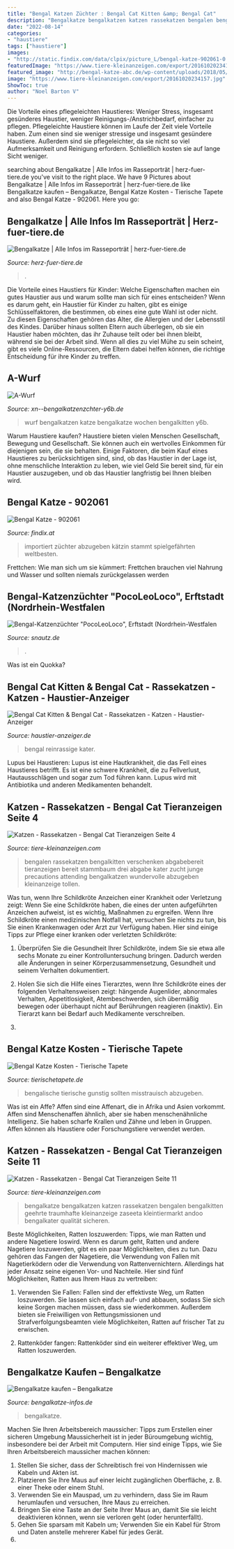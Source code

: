 ```yaml
---
title: "Bengal Katzen Züchter : Bengal Cat Kitten &amp; Bengal Cat"
description: "Bengalkatze bengalkatzen katzen rassekatzen bengalen bengalkitten geehrte traumhafte kleinanzeige zaseeta kleintiermarkt andoo bengalkater qualität sicheren"
date: "2022-08-14"
categories:
- "haustiere"
tags: ["haustiere"]
images:
- "http://static.findix.com/data/clpix/picture_L/bengal-katze-902061-0.jpg"
featuredImage: "https://www.tiere-kleinanzeigen.com/export/20161020234157.jpg"
featured_image: "http://bengal-katze-abc.de/wp-content/uploads/2018/05/bengalmama-mit-kleinem-c-ifness-www-bigstock-com-bigstock-bengal-cat-cat-holding-new-bo-142839743.jpg"
image: "https://www.tiere-kleinanzeigen.com/export/20161020234157.jpg"
ShowToc: true
author: "Noel Barton V"
---
```



Die Vorteile eines pflegeleichten Haustieres: Weniger Stress, insgesamt gesünderes Haustier, weniger Reinigungs-/Anstrichbedarf, einfacher zu pflegen.
Pflegeleichte Haustiere können im Laufe der Zeit viele Vorteile haben. Zum einen sind sie weniger stressige und insgesamt gesündere Haustiere. Außerdem sind sie pflegeleichter, da sie nicht so viel Aufmerksamkeit und Reinigung erfordern. Schließlich kosten sie auf lange Sicht weniger.

	

		
searching about Bengalkatze | Alle Infos im Rasseporträt | herz-fuer-tiere.de you've visit to the right place. We have 9 Pictures about Bengalkatze | Alle Infos im Rasseporträt | herz-fuer-tiere.de like Bengalkatze kaufen – Bengalkatze, Bengal Katze Kosten - Tierische Tapete and also Bengal Katze - 902061. Here you go:
		
    
## Bengalkatze | Alle Infos Im Rasseporträt | Herz-fuer-tiere.de

<img loading=lazy src="https://images.herz-fuer-tiere.de/images/_aliases/1000w/6/2/6/7/247626-1-de-DE/Bengalkatze_Inline5.jpg" onerror="this.onerror=null;this.src='https://tse4.mm.bing.net/th?id=OIP.fbJAtjVhiV_a_6muJlnEHQHaE8&amp;pid=15.1';" alt="Bengalkatze | Alle Infos im Rasseporträt | herz-fuer-tiere.de">

_Source: herz-fuer-tiere.de_

>. 

	

Die Vorteile eines Haustiers für Kinder: Welche Eigenschaften machen ein gutes Haustier aus und warum sollte man sich für eines entscheiden?
Wenn es darum geht, ein Haustier für Kinder zu halten, gibt es einige Schlüsselfaktoren, die bestimmen, ob eines eine gute Wahl ist oder nicht. Zu diesen Eigenschaften gehören das Alter, die Allergien und der Lebensstil des Kindes. Darüber hinaus sollten Eltern auch überlegen, ob sie ein Haustier haben möchten, das ihr Zuhause teilt oder bei ihnen bleibt, während sie bei der Arbeit sind. Wenn all dies zu viel Mühe zu sein scheint, gibt es viele Online-Ressourcen, die Eltern dabei helfen können, die richtige Entscheidung für ihre Kinder zu treffen.

    
## A-Wurf

<img loading=lazy src="http://xn--bengalkatzenzchter-y6b.de/slideshow/p014_2_1.jpg" onerror="this.onerror=null;this.src='https://tse2.mm.bing.net/th?id=OIP.lrW-1W9qUF2gDvL4C2__4gHaE7&amp;pid=15.1';" alt="A-Wurf">

_Source: xn--bengalkatzenzchter-y6b.de_

>wurf bengalkatzen katze bengalkatze wochen bengalkitten y6b. 

	

Warum Haustiere kaufen?
Haustiere bieten vielen Menschen Gesellschaft, Bewegung und Gesellschaft. Sie können auch ein wertvolles Einkommen für diejenigen sein, die sie behalten. Einige Faktoren, die beim Kauf eines Haustieres zu berücksichtigen sind, sind, ob das Haustier in der Lage ist, ohne menschliche Interaktion zu leben, wie viel Geld Sie bereit sind, für ein Haustier auszugeben, und ob das Haustier langfristig bei Ihnen bleiben wird.

    
## Bengal Katze - 902061

<img loading=lazy src="http://static.findix.com/data/clpix/picture_L/bengal-katze-902061-0.jpg" onerror="this.onerror=null;this.src='https://tse2.mm.bing.net/th?id=OIP.ZG06tN_KSJaeGb8SkbFm3QHaE8&amp;pid=15.1';" alt="Bengal Katze - 902061">

_Source: findix.at_

>importiert züchter abzugeben kätzin stammt spielgefährten weltbesten. 

	

Frettchen: Wie man sich um sie kümmert: Frettchen brauchen viel Nahrung und Wasser und sollten niemals zurückgelassen werden

    
## Bengal-Katzenzüchter &quot;PocoLeoLoco&quot;, Erftstadt (Nordrhein-Westfalen

<img loading=lazy src="https://www.snautz.de/bilder/katzen/zuechter/1135-0-280x280.jpg" onerror="this.onerror=null;this.src='https://tse2.mm.bing.net/th?id=OIP.1J9PxKqyMSHHNx-bwc0ILQAAAA&amp;pid=15.1';" alt="Bengal-Katzenzüchter &quot;PocoLeoLoco&quot;, Erftstadt (Nordrhein-Westfalen">

_Source: snautz.de_

>. 

	

Was ist ein Quokka?

    
## Bengal Cat Kitten &amp; Bengal Cat - Rassekatzen - Katzen - Haustier-Anzeiger

<img loading=lazy src="https://images0.dhd24.com/126701215_xl.jpg" onerror="this.onerror=null;this.src='https://tse2.mm.bing.net/th?id=OIP.pVZCvARfOmIq_MlL3LnjbgHaLH&amp;pid=15.1';" alt="Bengal Cat Kitten &amp; Bengal Cat - Rassekatzen - Katzen - Haustier-Anzeiger">

_Source: haustier-anzeiger.de_

>bengal reinrassige kater. 

	

Lupus bei Haustieren:
Lupus ist eine Hautkrankheit, die das Fell eines Haustieres betrifft. Es ist eine schwere Krankheit, die zu Fellverlust, Hautausschlägen und sogar zum Tod führen kann. Lupus wird mit Antibiotika und anderen Medikamenten behandelt.

    
## Katzen - Rassekatzen - Bengal Cat Tieranzeigen Seite 4

<img loading=lazy src="https://www.tiere-kleinanzeigen.com/export/20161020234157.jpg" onerror="this.onerror=null;this.src='https://tse4.mm.bing.net/th?id=OIP.w86TIMu1Nq2hYqlp-5sTBwHaHQ&amp;pid=15.1';" alt="Katzen - Rassekatzen - Bengal Cat Tieranzeigen Seite 4">

_Source: tiere-kleinanzeigen.com_

>bengalen rassekatzen bengalkitten verschenken abgabebereit tieranzeigen bereit stammbaum drei abgabe kater zucht junge precautions attending bengalkatzen wundervolle abzugeben kleinanzeige tollen. 

	

Was tun, wenn Ihre Schildkröte Anzeichen einer Krankheit oder Verletzung zeigt:
Wenn Sie eine Schildkröte haben, die eines der unten aufgeführten Anzeichen aufweist, ist es wichtig, Maßnahmen zu ergreifen. Wenn Ihre Schildkröte einen medizinischen Notfall hat, versuchen Sie nichts zu tun, bis Sie einen Krankenwagen oder Arzt zur Verfügung haben. Hier sind einige Tipps zur Pflege einer kranken oder verletzten Schildkröte:
1. Überprüfen Sie die Gesundheit Ihrer Schildkröte, indem Sie sie etwa alle sechs Monate zu einer Kontrolluntersuchung bringen. Dadurch werden alle Änderungen in seiner Körperzusammensetzung, Gesundheit und seinem Verhalten dokumentiert.

2. Holen Sie sich die Hilfe eines Tierarztes, wenn Ihre Schildkröte eines der folgenden Verhaltensweisen zeigt: hängende Augenlider, abnormales Verhalten, Appetitlosigkeit, Atembeschwerden, sich übermäßig bewegen oder überhaupt nicht auf Berührungen reagieren (inaktiv). Ein Tierarzt kann bei Bedarf auch Medikamente verschreiben.

3.

    
## Bengal Katze Kosten - Tierische Tapete

<img loading=lazy src="http://bengal-katze-abc.de/wp-content/uploads/2018/05/bengalmama-mit-kleinem-c-ifness-www-bigstock-com-bigstock-bengal-cat-cat-holding-new-bo-142839743.jpg" onerror="this.onerror=null;this.src='https://tse3.mm.bing.net/th?id=OIP.03i27XJOF6AMu8bNtHMNswHaFj&amp;pid=15.1';" alt="Bengal Katze Kosten - Tierische Tapete">

_Source: tierischetapete.de_

>bengalische tierische gunstig sollten misstrauisch abzugeben. 

	

Was ist ein Affe?
Affen sind eine Affenart, die in Afrika und Asien vorkommt. Affen sind Menschenaffen ähnlich, aber sie haben menschenähnliche Intelligenz. Sie haben scharfe Krallen und Zähne und leben in Gruppen. Affen können als Haustiere oder Forschungstiere verwendet werden.

    
## Katzen - Rassekatzen - Bengal Cat Tieranzeigen Seite 11

<img loading=lazy src="https://www.tiere-kleinanzeigen.com/export/20120411214730.jpg" onerror="this.onerror=null;this.src='https://tse4.mm.bing.net/th?id=OIP.XlOdUJx2awic-rnyvteD8gHaE8&amp;pid=15.1';" alt="Katzen - Rassekatzen - Bengal Cat Tieranzeigen Seite 11">

_Source: tiere-kleinanzeigen.com_

>bengalkatze bengalkatzen katzen rassekatzen bengalen bengalkitten geehrte traumhafte kleinanzeige zaseeta kleintiermarkt andoo bengalkater qualität sicheren. 

	

Beste Möglichkeiten, Ratten loszuwerden: Tipps, wie man Ratten und andere Nagetiere loswird.
Wenn es darum geht, Ratten und andere Nagetiere loszuwerden, gibt es ein paar Möglichkeiten, dies zu tun. Dazu gehören das Fangen der Nagetiere, die Verwendung von Fallen mit Nagetierködern oder die Verwendung von Rattenvernichtern. Allerdings hat jeder Ansatz seine eigenen Vor- und Nachteile. Hier sind fünf Möglichkeiten, Ratten aus Ihrem Haus zu vertreiben:
1) Verwenden Sie Fallen: Fallen sind der effektivste Weg, um Ratten loszuwerden. Sie lassen sich einfach auf- und abbauen, sodass Sie sich keine Sorgen machen müssen, dass sie wiederkommen. Außerdem bieten sie Freiwilligen von Rettungsmissionen und Strafverfolgungsbeamten viele Möglichkeiten, Ratten auf frischer Tat zu erwischen.

2) Rattenköder fangen: Rattenköder sind ein weiterer effektiver Weg, um Ratten loszuwerden.

    
## Bengalkatze Kaufen – Bengalkatze

<img loading=lazy src="https://bengalkatze-infos.de/wp-content/uploads/bengalkatze-kaufen.jpg" onerror="this.onerror=null;this.src='https://tse2.mm.bing.net/th?id=OIP.yfNVvUndFRowJVOh5UAS5QAAAA&amp;pid=15.1';" alt="Bengalkatze kaufen – Bengalkatze">

_Source: bengalkatze-infos.de_

>bengalkatze. 

	

Machen Sie Ihren Arbeitsbereich maussicher: Tipps zum Erstellen einer sicheren Umgebung
Maussicherheit ist in jeder Büroumgebung wichtig, insbesondere bei der Arbeit mit Computern. Hier sind einige Tipps, wie Sie Ihren Arbeitsbereich maussicher machen können:
1. Stellen Sie sicher, dass der Schreibtisch frei von Hindernissen wie Kabeln und Akten ist.
2. Platzieren Sie Ihre Maus auf einer leicht zugänglichen Oberfläche, z. B. einer Theke oder einem Stuhl.
3. Verwenden Sie ein Mauspad, um zu verhindern, dass Sie im Raum herumlaufen und versuchen, Ihre Maus zu erreichen.
4. Bringen Sie eine Taste an der Seite Ihrer Maus an, damit Sie sie leicht deaktivieren können, wenn sie verloren geht (oder herunterfällt).
5. Gehen Sie sparsam mit Kabeln um; Verwenden Sie ein Kabel für Strom und Daten anstelle mehrerer Kabel für jedes Gerät.
6.

